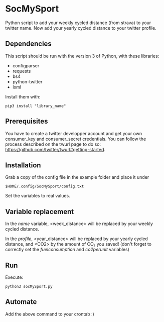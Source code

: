 # SocMySport
Python script to add your weekly cycled distance (from strava) to your twitter name.
Now add your yearly cycled distance to your twitter profile.

## Dependencies
This script should be run with the version 3 of Python, with these libraries:
* configparser
* requests
* bs4
* python-twitter
* lxml

Install them with:
```
pip3 install "library_name"
```
## Prerequisites
You have to create a twitter developper account and get your own consumer_key and consumer_secret credentials. You can follow the process described on the twurl page to do so: https://github.com/twitter/twurl#getting-started.

## Installation
Grab a copy of the config file in the example folder and place it under
```
$HOME/.config/SocMySport/config.txt
```
Set the variables to real values.

## Variable replacement
In the *name* variable, &lt;week_distance&gt; will be replaced by your weekly cycled distance.

In the *profile*, &lt;year_distance&gt; will be replaced by your yearly cycled distance, and &lt;CO2&gt; by the amount of CO₂ you saved! (don't forget to correctly set the *fuelconsumption* and *co2perunit* variables)

## Run
Execute:
```
python3 socMySport.py
```
## Automate
Add the above command to your crontab :)
